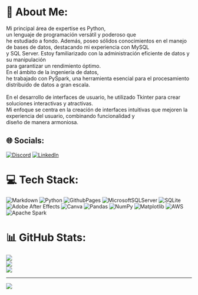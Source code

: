 
# 💫 About Me:
Mi principal área de expertise es Python, <br>un lenguaje de programación versátil y poderoso que<br>he estudiado a fondo. Además, poseo sólidos conocimientos en el manejo de bases de datos, destacando mi experiencia con MySQL<br> y SQL Server. Estoy familiarizado con la administración eficiente de datos y su manipulación <br>para garantizar un rendimiento óptimo.<br>En el ámbito de la ingeniería de datos, <br>he trabajado con PySpark, una herramienta esencial para el procesamiento distribuido de datos a gran escala.<br><br>En el desarrollo de interfaces de usuario, he utilizado Tkinter para crear soluciones interactivas y atractivas.<br> Mi enfoque se centra en la creación de interfaces intuitivas que mejoren la experiencia del usuario, combinando funcionalidad y <br>diseño de manera armoniosa.


## 🌐 Socials:
[![Discord](https://img.shields.io/badge/Discord-%237289DA.svg?logo=discord&logoColor=white)](https://discord.gg/rhema12) [![LinkedIn](https://img.shields.io/badge/LinkedIn-%230077B5.svg?logo=linkedin&logoColor=white)](https://www.linkedin.com/in/daniel-felipe-cruz-guevara-6846861a3/) 

# 💻 Tech Stack:
![Markdown](https://img.shields.io/badge/markdown-%23000000.svg?style=for-the-badge&logo=markdown&logoColor=white) ![Python](https://img.shields.io/badge/python-3670A0?style=for-the-badge&logo=python&logoColor=ffdd54) ![GithubPages](https://img.shields.io/badge/github%20pages-121013?style=for-the-badge&logo=github&logoColor=white) ![MicrosoftSQLServer](https://img.shields.io/badge/Microsoft%20SQL%20Server-CC2927?style=for-the-badge&logo=microsoft%20sql%20server&logoColor=white) ![SQLite](https://img.shields.io/badge/sqlite-%2307405e.svg?style=for-the-badge&logo=sqlite&logoColor=white) ![Adobe After Effects](https://img.shields.io/badge/Adobe%20After%20Effects-9999FF.svg?style=for-the-badge&logo=Adobe%20After%20Effects&logoColor=white) ![Canva](https://img.shields.io/badge/Canva-%2300C4CC.svg?style=for-the-badge&logo=Canva&logoColor=white) ![Pandas](https://img.shields.io/badge/pandas-%23150458.svg?style=for-the-badge&logo=pandas&logoColor=white) ![NumPy](https://img.shields.io/badge/numpy-%23013243.svg?style=for-the-badge&logo=numpy&logoColor=white) ![Matplotlib](https://img.shields.io/badge/Matplotlib-%23ffffff.svg?style=for-the-badge&logo=Matplotlib&logoColor=black) ![AWS](https://img.shields.io/badge/AWS-%23FF9900.svg?style=for-the-badge&logo=amazon-aws&logoColor=white) ![Apache Spark](https://img.shields.io/badge/Apache%20Spark-FDEE21?style=for-the-badge&logo=apachespark&logoColor=black)
# 📊 GitHub Stats:
![](https://github-readme-stats.vercel.app/api?username=Rhema1517&theme=tokyonight&hide_border=false&include_all_commits=false&count_private=false)<br/>
![](https://github-readme-streak-stats.herokuapp.com/?user=Rhema1517&theme=tokyonight&hide_border=false)<br/>
![](https://github-readme-stats.vercel.app/api/top-langs/?username=Rhema1517&theme=tokyonight&hide_border=false&include_all_commits=false&count_private=false&layout=compact)

---
[![](https://visitcount.itsvg.in/api?id=Rhema1517&icon=0&color=0)](https://visitcount.itsvg.in)


